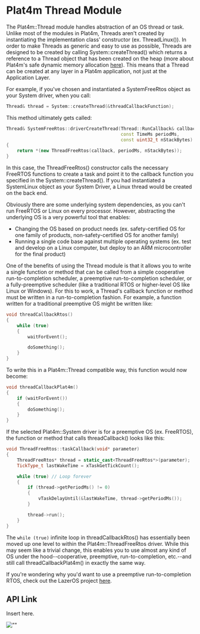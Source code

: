 # Plat4m Thread Module

The Plat4m::Thread module handles abstraction of an OS thread or task. Unlike most of the modules in Plat4m, Threads aren't created by instantiating the implementation class' constructor (ex. ThreadLinux()). In order to make Threads as generic and easy to use as possible, Threads are designed to be created by calling System::createThread() which returns a reference to a Thread object that has been created on the heap (more about Plat4m's safe dynamic memory allocation [here](Fix_Me)). This means that a Thread can be created at any layer in a Plat4m application, not just at the Application Layer.

For example, if you've chosen and instantiated a SystemFreeRtos object as your System driver, when you call:

``` C++
Thread& thread = System::createThread(&threadCallbackFunction);
```

This method ultimately gets called:

``` C++
Thread& SystemFreeRtos::driverCreateThread(Thread::RunCallback& callback,
                                       	   const TimeMs periodMs,
                                       	   const uint32_t nStackBytes)
{
    return *(new ThreadFreeRtos(callback, periodMs, nStackBytes));
}
```

In this case, the ThreadFreeRtos() constructor calls the necessary FreeRTOS functions to create a task and point it to the callback function you specified in the System::createThread(). If you had instantiated a SystemLinux object as your System Driver, a Linux thread would be created on the back end.

Obviously there are some underlying system dependencies, as you can't run FreeRTOS or Linux on every processor. However, abstracting the underlying OS is a very powerful tool that enables:

- Changing the OS based on product needs (ex. safety-certified OS for one family of products, non-safety-certified OS for another family)
- Running a single code base against multiple operating systems (ex. test and develop on a Linux computer, but deploy to an ARM microcontroller for the final product)

One of the benefits of using the Thread module is that it allows you to write a single function or method that can be called from a simple cooperative run-to-completion scheduler, a preemptive run-to-completion scheduler, or a fully-preemptive scheduler (like a traditional RTOS or higher-level OS like Linux or Windows). For this to work, a Thread's callback function or method must be written in a run-to-completion fashion. For example, a function written for a traditional preemptive OS might be written like:

``` C++
void threadCallbackRtos()
{
    while (true)
    {
        waitForEvent();

        doSomething();
    }
}
```

To write this in a Plat4m::Thread compatible way, this function would now become:

``` C++
void threadCallbackPlat4m()
{
    if (waitForEvent())
    {
    	doSomething();
    }
}
```

If the selected Plat4m::System driver is for a preemptive OS (ex. FreeRTOS), the function or method that calls threadCallback() looks like this:

``` C++
void ThreadFreeRtos::taskCallback(void* parameter)
{
    ThreadFreeRtos* thread = static_cast<ThreadFreeRtos*>(parameter);
    TickType_t lastWakeTime = xTaskGetTickCount();

    while (true) // Loop forever
    {
        if (thread->getPeriodMs() != 0)
        {
		    vTaskDelayUntil(&lastWakeTime, thread->getPeriodMs());
        }

        thread->run();
    }
}
```

The `while (true)` infinite loop in threadCallbackRtos() has essentially been moved up one level to within the Plat4m::ThreadFreeRtos driver. While this may seem like a trivial change, this enables you to use almost any kind of OS under the hood--cooperative, preemptive, run-to-completion, etc.--and still call threadCallbackPlat4m() in exactly the same way.

If you're wondering why you'd want to use a preemptive run-to-completion RTOS, check out the LazerOS project [here](github.com/bminerd/LazerOS).



## API Link

Insert here.

![""](Images/System_Module.svg)
